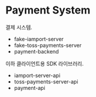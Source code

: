# Payment System
결제 시스템.

  - fake-iamport-server
  - fake-toss-payments-server
  - payment-backend

이하 클라이언트용 SDK 라이브러리.

  - iamport-server-api
  - toss-payments-server-api
  - payment-api